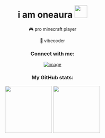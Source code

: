 <h1 align="center">i am oneaura <img height="40" src="https://emoji.gg/assets/emoji/7333-parrotdance.gif"></h1>

<p align= "center">
  🎮 pro minecraft player
</p>

<p align= "center">
    🔭 vibecoder
</p>

<h3 align="center">Connect with me:</h3>
<div align="center">

[![image](https://img.shields.io/badge/BIO-1DA1F2?style=for-the-badge&logoColor=white)](https://guns.lol/oneaura)
  
</div>

<h3 align="center">My GitHub stats:</h3>
<p align= "center">
  <img height= "150" src="https://github-readme-stats.vercel.app/api?username=oneauraaaaa&theme=react&show_icons=true&include_all_commits=true" />
  <img height= "150" src="https://github-readme-stats.vercel.app/api/top-langs/?username=oneauraaaaa&theme=react&layout=compact" />
</p>


